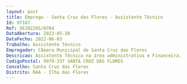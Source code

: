 ```yaml
--- 
layout: post
title: Emprego - Santa Cruz das Flores - Assistente Técnico
Id: 97187
Ref: OE202205/0704
DataAbertura: 2022-05-20
DataFecho: 2022-06-03
Trabalho: Assistente Técnico
Empregador: Câmara Municipal de Santa Cruz das Flores
Descricao: Assistente Técnico na área administrativa e Financeira.
CodigoPostal: 9970-337 SANTA CRUZ DAS FLORES
Concelho: Santa Cruz das Flores
Distrito: RAA - Ilha das Flores
--- 
```

